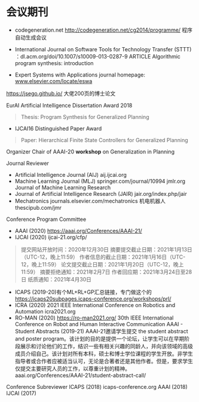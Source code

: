 # 会议期刊




- codegeneration.net
http://codegeneration.net/cg2014/programme/ 程序自动生成会议

- International Journal on Software Tools for Technology Transfer (STTT) ：dl.acm.org/doi/10.1007/s10009-013-0287-9
ARTICLE
Algorithmic program synthesis: introduction


- Expert Systems with Applications journal homepage:  www.elsevier.com/locate/eswa


https://jsego.github.io/ 大佬200页的博士论文

EurAI Artificial Intelligence Dissertation Award 2018
>Thesis: Program Synthesis for Generalized Planning

- IJCAI16 Distinguished Paper Award
>Paper: Hierarchical Finite State Controllers for Generalized Planning

Organizer
Chair of AAAI-20 **workshop** on Generalization in Planning

Journal Reviewer


- Artificial Intelligence Journal (AIJ) aij.ijcai.org
- Machine Learning Journal (MLJ)  springer.com/journal/10994  jmlr.org Journal of Machine Learning Research
- Journal of Artificial Intelligence Research (JAIR)  jair.org/index.php/jair
- Mechatronics  journals.elsevier.com/mechatronics 机电机器人 thescipub.com/jmr 


Conference Program Committee
- AAAI (2020) https://aaai.org/Conferences/AAAI-21/
- IJCAI (2020) ijcai-21.org/cfp/

>提交网站开放时间：2020年12月30日
摘要提交截止日期：2021年1月13日（UTC-12，晚上11:59）
作者信息的截止日期：2021年1月16日（UTC-12，晚上11:59）
论文提交截止日期：2021年1月20日（UTC-12，晚上11:59）
摘要拒绝通知：2021年2月7日
作者回应期：2021年3月24日至28日
纸质通知：2021年4月30日

- ICAPS (2019-20)有个ML+RL+GP汇总链接，专门做这个的 https://icaps20subpages.icaps-conference.org/workshops/prl/
- ICRA (2020) 2021 IEEE International Conference on Robotics and Automation  icra2021.org
- RO-MAN (2020)  https://ro-man2021.org/  30th IEEE International Conference on Robot and Human Interactive Communication
AAAI - Student Abstracts (2019-21)  AAAI-21邀请学生提交 the student abstract and poster program。该计划的目的是提供一个论坛，让学生可以在早期阶段展示和讨论他们的工作，结识一些有相关兴趣的同龄人，并向该领域的高级成员介绍自己。该计划对所有本科，硕士和博士学位课程的学生开放。非学生指导者或合作者应被适当认可，无论是合著者还是其他作者。但是，要求学生仅提交主要研究人员的工作，以尊重计划的精神。aaai.org/Conferences/AAAI-21/student-abstract-call/
 
Conference Subreviewer
ICAPS (2018) icaps-conference.org
AAAI (2018)
IJCAI (2017)


















